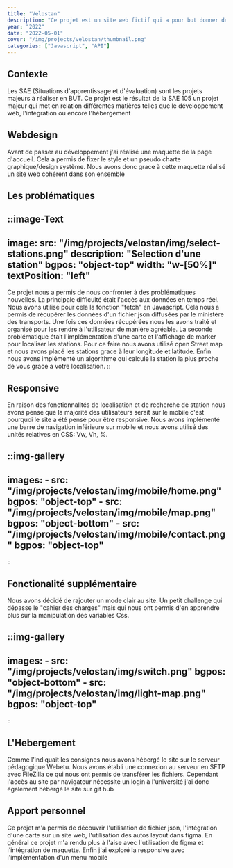 ```yaml
---
title: "Velostan"
description: "Ce projet est un site web fictif qui a pour but donner des informations sur les vélos en libre accès de la ville de Nancy. Ce projet a été réalisé dans le cadre de mes études de BUT MMI. En binôme nous avons créé un site web actualisé en temps réel et renseignant sur la disponibilité des vélos cela en abordant de nouvelles problématiques."
year: "2022"
date: "2022-05-01"
cover: "/img/projects/velostan/thumbnail.png"
categories: ["Javascript", "API"] 
---
```

## Contexte

Les SAE (Situations d'apprentissage et d'évaluation) sont les projets majeurs à réaliser en BUT. Ce projet est le résultat de la SAE 105 un projet majeur qui met en relation différentes matières telles que le développement web, l'intégration ou encore l'hébergement

## Webdesign

Avant de passer au développement j'ai réalisé une maquette de la page d'accueil. Cela a permis de fixer le style et un pseudo charte graphique/design système. Nous avons donc grace à cette maquette réalisé un site web cohérent dans son ensemble

## Les problématiques

::image-Text
---
image:
    src: "/img/projects/velostan/img/select-stations.png"
    description: "Selection d'une station"
    bgpos: "object-top"
    width: "w-[50%]"
textPosition: "left"
---
Ce projet nous a permis de nous confronter à des problématiques nouvelles. La principale difficulté était l'accès aux données en temps réel. Nous avons utilisé pour cela la fonction \"fetch\" en Javascript. Cela nous a permis de récupérer les données d'un fichier json diffusées par le ministère des transports. Une fois ces données récupérées nous les avons traité et organisé pour les rendre à l'utilisateur de manière agréable. La seconde problématique était l'implémentation d'une carte et l'affichage de marker pour localiser les stations. Pour ce faire nous avons utilisé open Street map et nous avons placé les stations grace à leur longitude et latitude. Enfin nous avons implémenté un algorithme qui calcule la station la plus proche de vous grace a votre localisation.
::

## Responsive

En raison des fonctionnalités de localisation et de recherche de station nous avons pensé que la majorité des utilisateurs serait sur le mobile c'est pourquoi le site a été pensé pour être responsive. Nous avons implémenté une barre de navigation inférieure sur mobile et nous avons utilisé des unités relatives en CSS: Vw, Vh, %.

::img-gallery
---
images:
    - src: "/img/projects/velostan/img/mobile/home.png"
      bgpos: "object-top"
    - src: "/img/projects/velostan/img/mobile/map.png"
      bgpos: "object-bottom"
    - src: "/img/projects/velostan/img/mobile/contact.png"
      bgpos: "object-top"
---
::

## Fonctionalité supplémentaire

Nous avons décidé de rajouter un mode clair au site. Un petit challenge qui dépasse le \"cahier des charges\" mais qui nous ont permis d'en apprendre plus sur la manipulation des variables Css.

::img-gallery
---
images:
    - src: "/img/projects/velostan/img/switch.png"
      bgpos: "object-bottom"
    - src: "/img/projects/velostan/img/light-map.png"
      bgpos: "object-top"
---
::

## L'Hebergement

Comme l'indiquait les consignes nous avons hébergé le site sur le serveur pédagogique Webetu. Nous avons établi une connexion au serveur en SFTP avec FileZilla ce qui nous ont permis de transférer les fichiers. Cependant l'accès au site par navigateur nécessite un login à l'université j'ai donc également hébergé le site sur git hub

## Apport personnel

Ce projet m'a permis de découvrir l'utilisation de fichier json, l'intégration d'une carte sur un site web, l'utilisation des autos layout dans figma. En général ce projet m'a rendu plus à l'aise avec l'utilisation de figma et l'intégration de maquette. Enfin j'ai exploré la responsive avec l'implémentation d'un menu mobile
